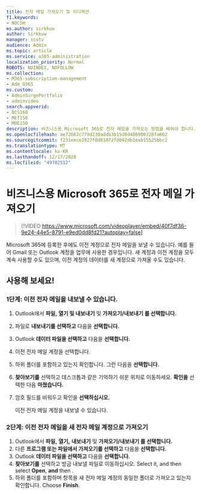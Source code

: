 ```yaml
---
title: 전자 메일 가져오기 및 리디렉션
f1.keywords:
- NOCSH
ms.author: sirkkuw
author: Sirkkuw
manager: scotv
audience: Admin
ms.topic: article
ms.service: o365-administration
localization_priority: Normal
ROBOTS: NOINDEX, NOFOLLOW
ms.collection:
- M365-subscription-management
- Adm_O365
ms.custom:
- AdminSurgePortfolio
- adminvideo
search.appverid:
- BCS160
- MET150
- MOE150
description: 비즈니스용 Microsoft 365로 전자 메일을 가져오는 방법을 배워야 합니다.
ms.openlocfilehash: ae72662c779d230addb3b15d0d486900328fa602
ms.sourcegitcommit: f231eece2927f0d01072fd092db1eab15525bbc2
ms.translationtype: MT
ms.contentlocale: ko-KR
ms.lasthandoff: 12/17/2020
ms.locfileid: "49702512"
---
```

# <a name="import-email-to-microsoft-365-for-business"></a>비즈니스용 Microsoft 365로 전자 메일 가져오기 

> [!VIDEO https://www.microsoft.com/videoplayer/embed/40f7df36-9e24-44e5-8791-e9ed0dd8fd21?autoplay=false]

Microsoft 365에 등록한 후에도 이전 계정으로 전자 메일을 보낼 수 있습니다. 예를 들어 Gmail 또는 Outlook 계정을 업무에 사용한 경우입니다. 새 계정과 이전 계정을 모두 계속 사용할 수도 있으며, 이전 계정의 데이터를 새 계정으로 가져올 수도 있습니다.

## <a name="try-it"></a>사용해 보세요!

### <a name="step-1-export-your-old-email"></a>1단계: 이전 전자 메일을 내보낼 수 있습니다.

1. Outlook에서 **파일,** **열기 및 내보내기** 및 **가져오기/내보내기 를 선택합니다.**
2. 파일로 **내보내기를 선택하고** 다음을 **선택합니다.**
3. Outlook **데이터 파일을 선택하고** 다음을 **선택합니다.**
4. 이전 전자 메일 계정을 선택합니다.
5. 하위 폴더를 포함하고 있는지 확인합니다. 그런 다음을 **선택합니다.**
6. **찾아보기를** 선택하고 데스크톱과 같은 기억하기 쉬운 위치로 이동하세요. **확인을** 선택한 다음 **마쳤습니다.**
7. 암호 필드를 비워두고 확인을 **선택하십시오.**

    이전 전자 메일 계정을 내보낼 수 있습니다.

### <a name="step-2-import-your-old-email-into-your-new-email-account"></a>2단계: 이전 전자 메일을 새 전자 메일 계정으로 가져오기

1. Outlook에서 **파일,** **열기,** **내보내기** 및 **가져오기/내보내기 를 선택합니다.**
2. 다른 **프로그램 또는 파일에서 가져오기를 선택하고** 다음을 **선택합니다.**
3. Outlook **데이터 파일을 선택하고** 다음을 **선택합니다.**
4. **찾아보기를** 선택하고 방금 내보낼 파일로 이동하십시오. Select it, and then select  **Open**, **and** then .
5. 하위 폴더를 포함하며 항목을 새 전자 메일 계정의 동일한 폴더로 가져오고 있는지 확인합니다. Choose  **Finish**.